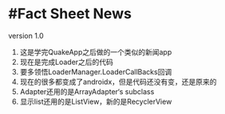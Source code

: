 #Fact Sheet News
===================================================
version 1.0

1. 这是学完QuakeApp之后做的一个类似的新闻app
2. 现在是完成Loader之后的代码
3. 要多领悟LoaderManager.LoaderCallBacks回调
4. 现在的很多都变成了androidx，但是代码还没有变，还是原来的
5. Adapter还用的是ArrayAdapter‘s subclass
6. 显示list还用的是ListView，新的是RecyclerView

